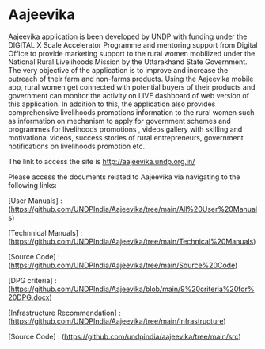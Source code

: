 # Aajeevika
Aajeevika application is been developed by UNDP with funding under the DIGITAL X Scale Accelerator Programme and mentoring support from Digital Office to provide marketing support to the rural women mobilized under the National Rural Livelihoods Mission by the Uttarakhand State Government.  The very objective of the application is to improve and increase the outreach of their farm and non-farms products. Using the Aajeevika mobile app,  rural women get connected  with potential buyers of their products  and  government can  monitor the activity on LIVE dashboard of web version of this application. In addition to this, the application also provides comprehensive livelihoods promotions information to the rural women such as information on mechanism to apply for government schemes and programmes for livelihoods promotions , videos gallery with skilling and motivational videos, success stories of rural entrepreneurs, government notifications on livelihoods promotion etc. 

The link to access the site is http://aajeevika.undp.org.in/

Please access the documents related to Aajeevika via navigating to the following links:

  [User Manuals] : (https://github.com/UNDPIndia/Aajeevika/tree/main/All%20User%20Manuals)
  
  [Technnical Manuals] : (https://github.com/UNDPIndia/Aajeevika/tree/main/Technical%20Manuals)
  
  [Source Code] : (https://github.com/UNDPIndia/Aajeevika/tree/main/Source%20Code)
  
  [DPG criteria] : (https://github.com/UNDPIndia/Aajeevika/blob/main/9%20criteria%20for%20DPG.docx)
  
  [Infrastructure Recommendation] : (https://github.com/UNDPIndia/Aajeevika/tree/main/Infrastructure)
  
  [Source Code] : (https://github.com/undpindia/aajeevika/tree/main/src)
  
